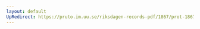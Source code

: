 ```yaml
---
layout: default
UpRedirect: https://pruto.im.uu.se/riksdagen-records-pdf/1867/prot-1867--ak--412/prot-1867--ak--412_031.pdf
---
```

